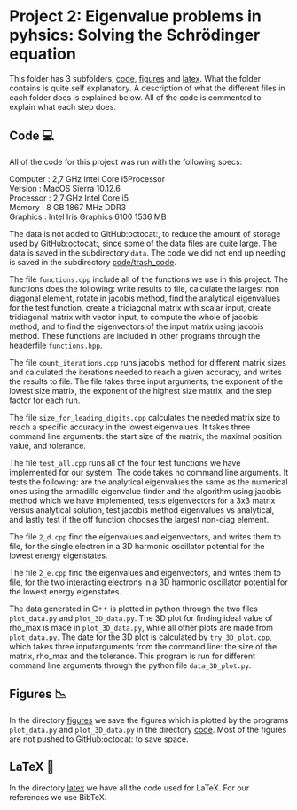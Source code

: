# Project 2: Eigenvalue problems in pyhsics: Solving the Schrödinger equation

This folder has 3 subfolders, [code](https://github.uio.no/cecilgl/FYS4150/tree/master/project2/code), [figures](https://github.uio.no/cecilgl/FYS4150/tree/master/project2/figures) and [latex](https://github.uio.no/cecilgl/FYS4150/tree/master/project2/latex). What the folder contains is quite self explanatory. A description of what the different files in each folder does is explained below. All of the code is commented to explain what each step does.

## Code :computer:
All of the code for this project was run with the following specs:

Computer  : 2,7 GHz Intel Core i5Processor <br />
Version   : MacOS Sierra 10.12.6 <br />
Processor : 2,7 GHz Intel Core i5 <br />
Memory    : 8 GB 1867 MHz DDR3 <br />
Graphics  : Intel Iris Graphics 6100 1536 MB <br />


The data is not added to GitHub:octocat:, to reduce the amount of storage used by GitHub:octocat:, since some of the data files are quite large. The data is saved in the subdirectory ```data```. The code we did not end up needing is saved in the subdirectory [code/trash_code](https://github.uio.no/cecilgl/FYS4150/tree/master/project2/code/trash_code).

The file ```functions.cpp``` include all of the functions we use in this project. The functions does the following:
write results to file, calculate the largest non diagonal element, rotate in jacobis method, find the analytical eigenvalues for the test function, create a tridiagonal matrix with scalar input, create tridiagonal matrix with vector input, to compute the whole of jacobis method, and to find the eigenvectors of the input matrix using jacobis method.
These functions are included in other programs through the headerfile ```functions.hpp```.

The file ```count_iterations.cpp``` runs jacobis method for different matrix sizes and calculated the iterations needed to reach a given accuracy, and writes the results to file. The file takes three input arguments; the exponent of the lowest size matrix, the exponent of the highest size matrix, and the step factor for each run.

The file ```size_for_leading_digits.cpp``` calculates the needed matrix size to reach a specific accuracy in the lowest eigenvalues. It takes three command line arguments: the start size of the matrix, the maximal position value, and tolerance.

The file ```test_all.cpp``` runs all of the four test functions we have implemented for our system. The code takes no command line arguments. It tests the following: are the analytical eigenvalues the same as the numerical ones using the armadillo eigenvalue finder and the algorithm using jacobis method which we have implemented, tests eigenvectors for a 3x3 matrix versus analytical solution, test jacobis method eigenvalues vs analytical, and lastly test if the off function chooses the largest non-diag element.

The file ```2_d.cpp``` find the eigenvalues and eigenvectors, and writes them to file, for the single electron in a 3D harmonic oscillator potential for the lowest energy eigenstates.

The file ```2_e.cpp``` find the eigenvalues and eigenvectors, and writes them to file, for the two interacting electrons in a 3D harmonic oscillator potential for the lowest energy eigenstates.

The data generated in C++ is plotted in python through the two files ```plot_data.py``` and ```plot_3D_data.py```. The 3D plot for finding ideal value of rho_max is made in ```plot_3D_data.py```, while all other plots are made from ```plot_data.py```. The date for the 3D plot is calculated by ```try_3D_plot.cpp```, which takes three inputarguments from the command line: the size of the matrix, rho_max and the tolerance. This program is run for different command line arguments through the python file ```data_3D_plot.py```.

## Figures :chart_with_downwards_trend:
In the directory [figures](https://github.uio.no/cecilgl/FYS4150/tree/master/project2/figures) we save the figures which is plotted by the programs ```plot_data.py``` and ```plot_3D_data.py``` in the directory [code](https://github.uio.no/cecilgl/FYS4150/tree/master/project2/code). Most of the figures are not pushed to GitHub:octocat: to save space.

## LaTeX :memo:
In the directory [latex](https://github.uio.no/cecilgl/FYS4150/tree/master/project2/latex) we have all the code used for LaTeX. For our references we use BibTeX.
